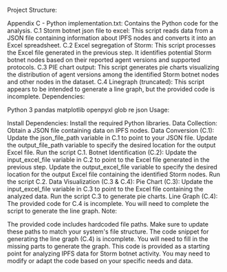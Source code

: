 Project Structure:

Appendix C - Python implementation.txt: Contains the Python code for the analysis.
C.1 Storm botnet json file to excel: This script reads data from a JSON file containing information about IPFS nodes and converts it into an Excel spreadsheet.
C.2 Excel segregation of Storm: This script processes the Excel file generated in the previous step. It identifies potential Storm botnet nodes based on their reported agent versions and supported protocols.
C.3 PIE chart output: This script generates pie charts visualizing the distribution of agent versions among the identified Storm botnet nodes and other nodes in the dataset.
C.4 Linegraph (truncated): This script appears to be intended to generate a line graph, but the provided code is incomplete.
Dependencies:

Python 3
pandas
matplotlib
openpyxl
glob
re
json
Usage:

Install Dependencies: Install the required Python libraries.
Data Collection: Obtain a JSON file containing data on IPFS nodes.
Data Conversion (C.1):
Update the json_file_path variable in C.1 to point to your JSON file.
Update the output_file_path variable to specify the desired location for the output Excel file.
Run the script C.1.
Botnet Identification (C.2):
Update the input_excel_file variable in C.2 to point to the Excel file generated in the previous step.
Update the output_excel_file variable to specify the desired location for the output Excel file containing the identified Storm nodes.
Run the script C.2.
Data Visualization (C.3 & C.4):
Pie Chart (C.3):
Update the input_excel_file variable in C.3 to point to the Excel file containing the analyzed data.
Run the script C.3 to generate pie charts.
Line Graph (C.4):
The provided code for C.4 is incomplete. You will need to complete the script to generate the line graph.
Note:

The provided code includes hardcoded file paths. Make sure to update these paths to match your system's file structure.
The code snippet for generating the line graph (C.4) is incomplete. You will need to fill in the missing parts to generate the graph.
This code is provided as a starting point for analyzing IPFS data for Storm botnet activity. You may need to modify or adapt the code based on your specific needs and data.
